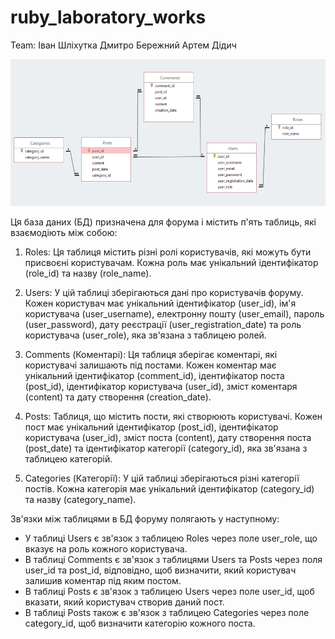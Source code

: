# ruby_laboratory_works

Team:
Іван Шліхутка
Дмитро Бережний
Артем Дідич

![Image alt](https://github.com/creonluv/ruby_laboratory_works/blob/assets/image_2024-02-25_18-27-01.png)

Ця база даних (БД) призначена для форума і містить п'ять таблиць, які взаємодіють між собою:

1. Roles: Ця таблиця містить різні ролі користувачів, які можуть бути присвоєні користувачам. Кожна роль має унікальний ідентифікатор (role_id) та назву (role_name).

2. Users: У цій таблиці зберігаються дані про користувачів форуму. Кожен користувач має унікальний ідентифікатор (user_id), ім'я користувача (user_username), електронну пошту (user_email), пароль (user_password), дату реєстрації (user_registration_date) та роль користувача (user_role), яка зв'язана з таблицею ролей.

3. Comments (Коментарі): Ця таблиця зберігає коментарі, які користувачі залишають під постами. Кожен коментар має унікальний ідентифікатор (comment_id), ідентифікатор поста (post_id), ідентифікатор користувача (user_id), зміст коментаря (content) та дату створення (creation_date).

4. Posts: Таблиця, що містить пости, які створюють користувачі. Кожен пост має унікальний ідентифікатор (post_id), ідентифікатор користувача (user_id), зміст поста (content), дату створення поста (post_date) та ідентифікатор категорії (category_id), яка зв'язана з таблицею категорій.

5. Categories (Категорії): У цій таблиці зберігаються різні категорії постів. Кожна категорія має унікальний ідентифікатор (category_id) та назву (category_name).

Зв'язки між таблицями в БД форуму полягають у наступному:
- У таблиці Users є зв'язок з таблицею Roles через поле user_role, що вказує на роль кожного користувача.
- В таблиці Comments є зв'язок з таблицями Users та Posts через поля user_id та post_id, відповідно, щоб визначити, який користувач залишив коментар під яким постом.
- В таблиці Posts є зв'язок з таблицею Users через поле user_id, щоб вказати, який користувач створив даний пост.
- В таблиці Posts також є зв'язок з таблицею Categories через поле category_id, щоб визначити категорію кожного поста.
